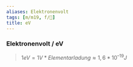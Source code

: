 ```yaml
---
aliases: Elektronenvolt
tags: [m/m19, f/🧪]
title: eV
---
```

### Elektronenvolt / eV
> $1 eV = 1 V * Elementarladung ≈ 1,6 * 10^{–19}J$